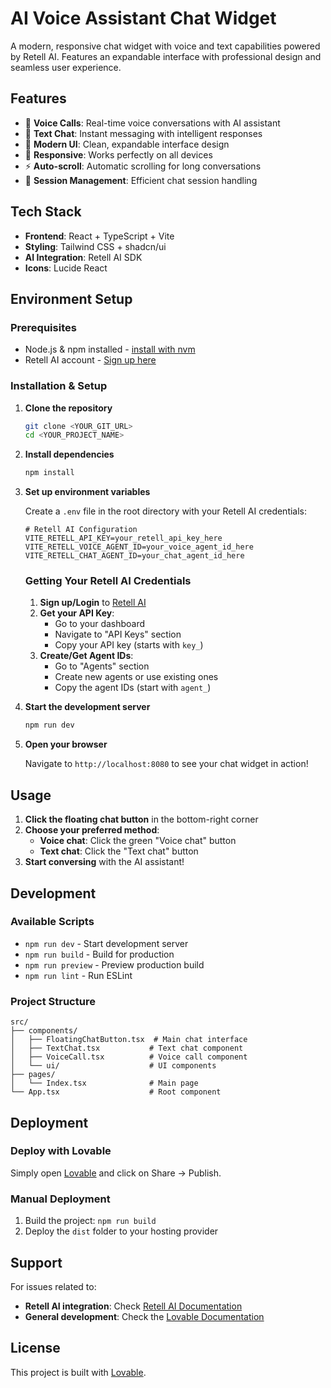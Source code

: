 # AI Voice Assistant Chat Widget

A modern, responsive chat widget with voice and text capabilities powered by Retell AI. Features an expandable interface with professional design and seamless user experience.

## Features

- 🎤 **Voice Calls**: Real-time voice conversations with AI assistant
- 💬 **Text Chat**: Instant messaging with intelligent responses
- 🎨 **Modern UI**: Clean, expandable interface design
- 📱 **Responsive**: Works perfectly on all devices
- ⚡ **Auto-scroll**: Automatic scrolling for long conversations
- 🔄 **Session Management**: Efficient chat session handling

## Tech Stack

- **Frontend**: React + TypeScript + Vite
- **Styling**: Tailwind CSS + shadcn/ui
- **AI Integration**: Retell AI SDK
- **Icons**: Lucide React

## Environment Setup

### Prerequisites

- Node.js & npm installed - [install with nvm](https://github.com/nvm-sh/nvm#installing-and-updating)
- Retell AI account - [Sign up here](https://retell.ai)

### Installation & Setup

1. **Clone the repository**

   ```sh
   git clone <YOUR_GIT_URL>
   cd <YOUR_PROJECT_NAME>
   ```

2. **Install dependencies**

   ```sh
   npm install
   ```

3. **Set up environment variables**

   Create a `.env` file in the root directory with your Retell AI credentials:

   ```env
   # Retell AI Configuration
   VITE_RETELL_API_KEY=your_retell_api_key_here
   VITE_RETELL_VOICE_AGENT_ID=your_voice_agent_id_here
   VITE_RETELL_CHAT_AGENT_ID=your_chat_agent_id_here
   ```

   ### Getting Your Retell AI Credentials

   1. **Sign up/Login** to [Retell AI](https://retell.ai)
   2. **Get your API Key**:
      - Go to your dashboard
      - Navigate to "API Keys" section
      - Copy your API key (starts with `key_`)
   3. **Create/Get Agent IDs**:
      - Go to "Agents" section
      - Create new agents or use existing ones
      - Copy the agent IDs (start with `agent_`)

4. **Start the development server**

   ```sh
   npm run dev
   ```

5. **Open your browser**

   Navigate to `http://localhost:8080` to see your chat widget in action!

## Usage

1. **Click the floating chat button** in the bottom-right corner
2. **Choose your preferred method**:
   - **Voice chat**: Click the green "Voice chat" button
   - **Text chat**: Click the "Text chat" button
3. **Start conversing** with the AI assistant!

## Development

### Available Scripts

- `npm run dev` - Start development server
- `npm run build` - Build for production
- `npm run preview` - Preview production build
- `npm run lint` - Run ESLint

### Project Structure

```
src/
├── components/
│   ├── FloatingChatButton.tsx  # Main chat interface
│   ├── TextChat.tsx           # Text chat component
│   ├── VoiceCall.tsx          # Voice call component
│   └── ui/                    # UI components
├── pages/
│   └── Index.tsx              # Main page
└── App.tsx                    # Root component
```

## Deployment

### Deploy with Lovable

Simply open [Lovable](https://lovable.dev/projects/2cdc8c77-2fb8-48d4-8c5f-6f3c49c327e7) and click on Share → Publish.

### Manual Deployment

1. Build the project: `npm run build`
2. Deploy the `dist` folder to your hosting provider

## Support

For issues related to:

- **Retell AI integration**: Check [Retell AI Documentation](https://docs.retell.ai)
- **General development**: Check the [Lovable Documentation](https://docs.lovable.dev)

## License

This project is built with [Lovable](https://lovable.dev).
